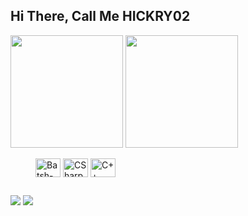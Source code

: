 ## Hi There, Call Me HICKRY02

<div>
  <img height="180em" src="https://github-readme-stats.vercel.app/api?username=HICKRY02&show_icons=true&theme=dark&include_all_commits=true&count_private=true"/>
  <img height="180em" src="https://github-readme-stats.vercel.app/api/top-langs/?username=HICKRY02&layout=compact&langs_count16&theme=dark"/>
</div>
<dir style="display: inline_block">
  <img align="center" alt="Batsh-Script" width="40" height=30" src="https://cdn.jsdelivr.net/gh/devicons/devicon/icons/msdos/msdos-original.svg"/>
  <img align="center" alt="CSharp" width="40" height=30" src="https://cdn.jsdelivr.net/gh/devicons/devicon/icons/csharp/csharp-original.svg"/>
  <img align="center" alt="C++" width="40" height=30" src="https://cdn.jsdelivr.net/gh/devicons/devicon/icons/cplusplus/cplusplus-original.svg"/>
</dir>

##

<div>
  <a href="https://discord.gg/b4fRRD5rK4" target="_blank"><img src="https://img.shields.io/badge/Discord-7289DA?style=for-the-badge&logo=discord&logoColor=white" target="_blank"/></a>
  <a herf="https://steamcommunity.com/id/HICKRY02/" target="_blank"><img src="https://img.shields.io/badge/Steam-000000?style=for-the-badge&logo=steam&logoColor=white"/></a>
</div>
